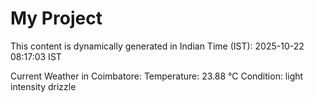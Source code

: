 # My Project

This content is dynamically generated in Indian Time (IST): 2025-10-22 08:17:03 IST


Current Weather in Coimbatore:
Temperature: 23.88 °C
Condition: light intensity drizzle
